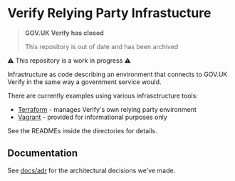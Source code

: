 Verify Relying Party Infrastucture
==================================

>**GOV.UK Verify has closed**
>
>This repository is out of date and has been archived

:warning: This repository is a work in progress :warning:

Infrastructure as code describing an environment that connects to GOV.UK Verify
in the same way a government service would.

There are currently examples using various infrasctructure tools:

- [Terraform](terraform) - manages Verify's own relying party environment
- [Vagrant](vagrant) - provided for informational purposes only

See the READMEs inside the directories for details.

Documentation
-------------

See [docs/adr](docs/adr) for the architectural decisions we've made.

